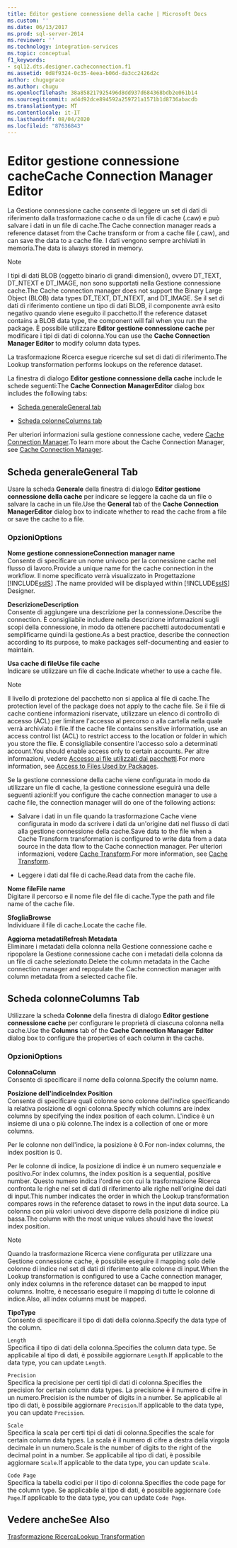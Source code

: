 ```yaml
---
title: Editor gestione connessione della cache | Microsoft Docs
ms.custom: ''
ms.date: 06/13/2017
ms.prod: sql-server-2014
ms.reviewer: ''
ms.technology: integration-services
ms.topic: conceptual
f1_keywords:
- sql12.dts.designer.cacheconnection.f1
ms.assetid: 0d8f9324-0c35-4eea-b06d-da3cc2426d2c
author: chugugrace
ms.author: chugu
ms.openlocfilehash: 38a858217925496d8dd937d684368bdb2e061b14
ms.sourcegitcommit: ad4d92dce894592a259721a1571b1d8736abacdb
ms.translationtype: MT
ms.contentlocale: it-IT
ms.lasthandoff: 08/04/2020
ms.locfileid: "87636843"
---
```

# <a name="cache-connection-manager-editor"></a><span data-ttu-id="28ab3-102">Editor gestione connessione cache</span><span class="sxs-lookup"><span data-stu-id="28ab3-102">Cache Connection Manager Editor</span></span>
  <span data-ttu-id="28ab3-103">La Gestione connessione cache consente di leggere un set di dati di riferimento dalla trasformazione cache o da un file di cache (.caw) e può salvare i dati in un file di cache.</span><span class="sxs-lookup"><span data-stu-id="28ab3-103">The Cache connection manager reads a reference dataset from the Cache transform or from a cache file (.caw), and can save the data to a cache file.</span></span> <span data-ttu-id="28ab3-104">I dati vengono sempre archiviati in memoria.</span><span class="sxs-lookup"><span data-stu-id="28ab3-104">The data is always stored in memory.</span></span>  
  
> [!NOTE]  
>  <span data-ttu-id="28ab3-105">I tipi di dati BLOB (oggetto binario di grandi dimensioni), ovvero DT_TEXT, DT_NTEXT e DT_IMAGE, non sono supportati nella Gestione connessione cache.</span><span class="sxs-lookup"><span data-stu-id="28ab3-105">The Cache connection manager does not support the Binary Large Object (BLOB) data types DT_TEXT, DT_NTEXT, and DT_IMAGE.</span></span> <span data-ttu-id="28ab3-106">Se il set di dati di riferimento contiene un tipo di dati BLOB, il componente avrà esito negativo quando viene eseguito il pacchetto.</span><span class="sxs-lookup"><span data-stu-id="28ab3-106">If the reference dataset contains a BLOB data type, the component will fail when you run the package.</span></span> <span data-ttu-id="28ab3-107">È possibile utilizzare **Editor gestione connessione cache** per modificare i tipi di dati di colonna.</span><span class="sxs-lookup"><span data-stu-id="28ab3-107">You can use the **Cache Connection Manager Editor** to modify column data types.</span></span>  
  
 <span data-ttu-id="28ab3-108">La trasformazione Ricerca esegue ricerche sul set di dati di riferimento.</span><span class="sxs-lookup"><span data-stu-id="28ab3-108">The Lookup transformation performs lookups on the reference dataset.</span></span>  
  
 <span data-ttu-id="28ab3-109">La finestra di dialogo **Editor gestione connessione della cache** include le schede seguenti:</span><span class="sxs-lookup"><span data-stu-id="28ab3-109">The **Cache Connection ManagerEditor** dialog box includes the following tabs:</span></span>  
  
-   [<span data-ttu-id="28ab3-110">Scheda generale</span><span class="sxs-lookup"><span data-stu-id="28ab3-110">General tab</span></span>](#generaltab)  
  
-   [<span data-ttu-id="28ab3-111">Scheda colonne</span><span class="sxs-lookup"><span data-stu-id="28ab3-111">Columns tab</span></span>](#columnstab)  
  
 <span data-ttu-id="28ab3-112">Per ulteriori informazioni sulla gestione connessione cache, vedere [Cache Connection Manager](connection-manager/cache-connection-manager.md).</span><span class="sxs-lookup"><span data-stu-id="28ab3-112">To learn more about the Cache Connection Manager, see [Cache Connection Manager](connection-manager/cache-connection-manager.md).</span></span>  
  
##  <a name="general-tab"></a><a name="generaltab"></a><span data-ttu-id="28ab3-113">Scheda generale</span><span class="sxs-lookup"><span data-stu-id="28ab3-113">General Tab</span></span>  
 <span data-ttu-id="28ab3-114">Usare la scheda **Generale** della finestra di dialogo **Editor gestione connessione della cache** per indicare se leggere la cache da un file o salvare la cache in un file.</span><span class="sxs-lookup"><span data-stu-id="28ab3-114">Use the **General** tab of the **Cache Connection ManagerEditor** dialog box to indicate whether to read the cache from a file or save the cache to a file.</span></span>  
  
### <a name="options"></a><span data-ttu-id="28ab3-115">Opzioni</span><span class="sxs-lookup"><span data-stu-id="28ab3-115">Options</span></span>  
 <span data-ttu-id="28ab3-116">**Nome gestione connessione**</span><span class="sxs-lookup"><span data-stu-id="28ab3-116">**Connection manager name**</span></span>  
 <span data-ttu-id="28ab3-117">Consente di specificare un nome univoco per la connessione cache nel flusso di lavoro.</span><span class="sxs-lookup"><span data-stu-id="28ab3-117">Provide a unique name for the cache connection in the workflow.</span></span> <span data-ttu-id="28ab3-118">Il nome specificato verrà visualizzato in Progettazione [!INCLUDE[ssIS](../includes/ssis-md.md)] .</span><span class="sxs-lookup"><span data-stu-id="28ab3-118">The name provided will be displayed within [!INCLUDE[ssIS](../includes/ssis-md.md)] Designer.</span></span>  
  
 <span data-ttu-id="28ab3-119">**Descrizione**</span><span class="sxs-lookup"><span data-stu-id="28ab3-119">**Description**</span></span>  
 <span data-ttu-id="28ab3-120">Consente di aggiungere una descrizione per la connessione.</span><span class="sxs-lookup"><span data-stu-id="28ab3-120">Describe the connection.</span></span> <span data-ttu-id="28ab3-121">È consigliabile includere nella descrizione informazioni sugli scopi della connessione, in modo da ottenere pacchetti autodocumentati e semplificarne quindi la gestione.</span><span class="sxs-lookup"><span data-stu-id="28ab3-121">As a best practice, describe the connection according to its purpose, to make packages self-documenting and easier to maintain.</span></span>  
  
 <span data-ttu-id="28ab3-122">**Usa cache di file**</span><span class="sxs-lookup"><span data-stu-id="28ab3-122">**Use file cache**</span></span>  
 <span data-ttu-id="28ab3-123">Indicare se utilizzare un file di cache.</span><span class="sxs-lookup"><span data-stu-id="28ab3-123">Indicate whether to use a cache file.</span></span>  
  
> [!NOTE]  
>  <span data-ttu-id="28ab3-124">Il livello di protezione del pacchetto non si applica al file di cache.</span><span class="sxs-lookup"><span data-stu-id="28ab3-124">The protection level of the package does not apply to the cache file.</span></span> <span data-ttu-id="28ab3-125">Se il file di cache contiene informazioni riservate, utilizzare un elenco di controllo di accesso (ACL) per limitare l'accesso al percorso o alla cartella nella quale verrà archiviato il file.</span><span class="sxs-lookup"><span data-stu-id="28ab3-125">If the cache file contains sensitive information, use an access control list (ACL) to restrict access to the location or folder in which you store the file.</span></span> <span data-ttu-id="28ab3-126">È consigliabile consentire l'accesso solo a determinati account.</span><span class="sxs-lookup"><span data-stu-id="28ab3-126">You should enable access only to certain accounts.</span></span> <span data-ttu-id="28ab3-127">Per altre informazioni, vedere [Accesso ai file utilizzati dai pacchetti](../../2014/integration-services/access-to-files-used-by-packages.md).</span><span class="sxs-lookup"><span data-stu-id="28ab3-127">For more information, see [Access to Files Used by Packages](../../2014/integration-services/access-to-files-used-by-packages.md).</span></span>  
  
 <span data-ttu-id="28ab3-128">Se la gestione connessione della cache viene configurata in modo da utilizzare un file di cache, la gestione connessione eseguirà una delle seguenti azioni:</span><span class="sxs-lookup"><span data-stu-id="28ab3-128">If you configure the cache connection manager to use a cache file, the connection manager will do one of the following actions:</span></span>  
  
-   <span data-ttu-id="28ab3-129">Salvare i dati in un file quando la trasformazione Cache viene configurata in modo da scrivere i dati da un'origine dati nel flusso di dati alla gestione connessione della cache.</span><span class="sxs-lookup"><span data-stu-id="28ab3-129">Save data to the file when a Cache Transform transformation is configured to write data from a data source in the data flow to the Cache connection manager.</span></span> <span data-ttu-id="28ab3-130">Per ulteriori informazioni, vedere [Cache Transform](data-flow/transformations/cache-transform.md).</span><span class="sxs-lookup"><span data-stu-id="28ab3-130">For more information, see [Cache Transform](data-flow/transformations/cache-transform.md).</span></span>  
  
-   <span data-ttu-id="28ab3-131">Leggere i dati dal file di cache.</span><span class="sxs-lookup"><span data-stu-id="28ab3-131">Read data from the cache file.</span></span>  
  
 <span data-ttu-id="28ab3-132">**Nome file**</span><span class="sxs-lookup"><span data-stu-id="28ab3-132">**File name**</span></span>  
 <span data-ttu-id="28ab3-133">Digitare il percorso e il nome file del file di cache.</span><span class="sxs-lookup"><span data-stu-id="28ab3-133">Type the path and file name of the cache file.</span></span>  
  
 <span data-ttu-id="28ab3-134">**Sfoglia**</span><span class="sxs-lookup"><span data-stu-id="28ab3-134">**Browse**</span></span>  
 <span data-ttu-id="28ab3-135">Individuare il file di cache.</span><span class="sxs-lookup"><span data-stu-id="28ab3-135">Locate the cache file.</span></span>  
  
 <span data-ttu-id="28ab3-136">**Aggiorna metadati**</span><span class="sxs-lookup"><span data-stu-id="28ab3-136">**Refresh Metadata**</span></span>  
 <span data-ttu-id="28ab3-137">Eliminare i metadati della colonna nella Gestione connessione cache e ripopolare la Gestione connessione cache con i metadati della colonna da un file di cache selezionato.</span><span class="sxs-lookup"><span data-stu-id="28ab3-137">Delete the column metadata in the Cache connection manager and repopulate the Cache connection manager with column metadata from a selected cache file.</span></span>  
  
##  <a name="columns-tab"></a><a name="columnstab"></a><span data-ttu-id="28ab3-138">Scheda colonne</span><span class="sxs-lookup"><span data-stu-id="28ab3-138">Columns Tab</span></span>  
 <span data-ttu-id="28ab3-139">Utilizzare la scheda **Colonne** della finestra di dialogo **Editor gestione connessione cache** per configurare le proprietà di ciascuna colonna nella cache.</span><span class="sxs-lookup"><span data-stu-id="28ab3-139">Use the **Columns** tab of the **Cache Connection Manager Editor** dialog box to configure the properties of each column in the cache.</span></span>  
  
### <a name="options"></a><span data-ttu-id="28ab3-140">Opzioni</span><span class="sxs-lookup"><span data-stu-id="28ab3-140">Options</span></span>  
 <span data-ttu-id="28ab3-141">**Colonna**</span><span class="sxs-lookup"><span data-stu-id="28ab3-141">**Column**</span></span>  
 <span data-ttu-id="28ab3-142">Consente di specificare il nome della colonna.</span><span class="sxs-lookup"><span data-stu-id="28ab3-142">Specify the column name.</span></span>  
  
 <span data-ttu-id="28ab3-143">**Posizione dell'indice**</span><span class="sxs-lookup"><span data-stu-id="28ab3-143">**Index Position**</span></span>  
 <span data-ttu-id="28ab3-144">Consente di specificare quali colonne sono colonne dell'indice specificando la relativa posizione di ogni colonna.</span><span class="sxs-lookup"><span data-stu-id="28ab3-144">Specify which columns are index columns by specifying the index position of each column.</span></span> <span data-ttu-id="28ab3-145">L'indice è un insieme di una o più colonne.</span><span class="sxs-lookup"><span data-stu-id="28ab3-145">The index is a collection of one or more columns.</span></span>  
  
 <span data-ttu-id="28ab3-146">Per le colonne non dell'indice, la posizione è 0.</span><span class="sxs-lookup"><span data-stu-id="28ab3-146">For non-index columns, the index position is 0.</span></span>  
  
 <span data-ttu-id="28ab3-147">Per le colonne di indice, la posizione di indice è un numero sequenziale e positivo.</span><span class="sxs-lookup"><span data-stu-id="28ab3-147">For index columns, the index position is a sequential, positive number.</span></span> <span data-ttu-id="28ab3-148">Questo numero indica l'ordine con cui la trasformazione Ricerca confronta le righe nel set di dati di riferimento alle righe nell'origine dei dati di input.</span><span class="sxs-lookup"><span data-stu-id="28ab3-148">This number indicates the order in which the Lookup transformation compares rows in the reference dataset to rows in the input data source.</span></span> <span data-ttu-id="28ab3-149">La colonna con più valori univoci deve disporre della posizione di indice più bassa.</span><span class="sxs-lookup"><span data-stu-id="28ab3-149">The column with the most unique values should have the lowest index position.</span></span>  
  
> [!NOTE]  
>  <span data-ttu-id="28ab3-150">Quando la trasformazione Ricerca viene configurata per utilizzare una Gestione connessione cache, è possibile eseguire il mapping solo delle colonne di indice nel set di dati di riferimento alle colonne di input.</span><span class="sxs-lookup"><span data-stu-id="28ab3-150">When the Lookup transformation is configured to use a Cache connection manager, only index columns in the reference dataset can be mapped to input columns.</span></span> <span data-ttu-id="28ab3-151">Inoltre, è necessario eseguire il mapping di tutte le colonne di indice.</span><span class="sxs-lookup"><span data-stu-id="28ab3-151">Also, all index columns must be mapped.</span></span>  
  
 <span data-ttu-id="28ab3-152">**Tipo**</span><span class="sxs-lookup"><span data-stu-id="28ab3-152">**Type**</span></span>  
 <span data-ttu-id="28ab3-153">Consente di specificare il tipo di dati della colonna.</span><span class="sxs-lookup"><span data-stu-id="28ab3-153">Specify the data type of the column.</span></span>  
  
 `Length`  
 <span data-ttu-id="28ab3-154">Specifica il tipo di dati della colonna.</span><span class="sxs-lookup"><span data-stu-id="28ab3-154">Specifies the column data type.</span></span> <span data-ttu-id="28ab3-155">Se applicabile al tipo di dati, è possibile aggiornare `Length`.</span><span class="sxs-lookup"><span data-stu-id="28ab3-155">If applicable to the data type, you can update `Length`.</span></span>  
  
 `Precision`  
 <span data-ttu-id="28ab3-156">Specifica la precisione per certi tipi di dati di colonna.</span><span class="sxs-lookup"><span data-stu-id="28ab3-156">Specifies the precision for certain column data types.</span></span> <span data-ttu-id="28ab3-157">La precisione è il numero di cifre in un numero.</span><span class="sxs-lookup"><span data-stu-id="28ab3-157">Precision is the number of digits in a number.</span></span> <span data-ttu-id="28ab3-158">Se applicabile al tipo di dati, è possibile aggiornare `Precision`.</span><span class="sxs-lookup"><span data-stu-id="28ab3-158">If applicable to the data type, you can update `Precision`.</span></span>  
  
 `Scale`  
 <span data-ttu-id="28ab3-159">Specifica la scala per certi tipi di dati di colonna.</span><span class="sxs-lookup"><span data-stu-id="28ab3-159">Specifies the scale for certain column data types.</span></span> <span data-ttu-id="28ab3-160">La scala è il numero di cifre a destra della virgola decimale in un numero.</span><span class="sxs-lookup"><span data-stu-id="28ab3-160">Scale is the number of digits to the right of the decimal point in a number.</span></span> <span data-ttu-id="28ab3-161">Se applicabile al tipo di dati, è possibile aggiornare `Scale`.</span><span class="sxs-lookup"><span data-stu-id="28ab3-161">If applicable to the data type, you can update `Scale`.</span></span>  
  
 `Code Page`  
 <span data-ttu-id="28ab3-162">Specifica la tabella codici per il tipo di colonna.</span><span class="sxs-lookup"><span data-stu-id="28ab3-162">Specifies the code page for the column type.</span></span> <span data-ttu-id="28ab3-163">Se applicabile al tipo di dati, è possibile aggiornare `Code Page`.</span><span class="sxs-lookup"><span data-stu-id="28ab3-163">If applicable to the data type, you can update `Code Page`.</span></span>  
  
## <a name="see-also"></a><span data-ttu-id="28ab3-164">Vedere anche</span><span class="sxs-lookup"><span data-stu-id="28ab3-164">See Also</span></span>  
 [<span data-ttu-id="28ab3-165">Trasformazione Ricerca</span><span class="sxs-lookup"><span data-stu-id="28ab3-165">Lookup Transformation</span></span>](data-flow/transformations/lookup-transformation.md)  
  
  
